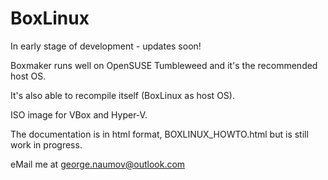 # BoxLinux
In early stage of development - updates soon!

Boxmaker runs well on OpenSUSE Tumbleweed and it's the recommended host OS.

It's also able to recompile itself (BoxLinux as host OS). 

ISO image for VBox and Hyper-V.

The documentation is in html format, BOXLINUX_HOWTO.html but is still work in progress.

eMail me at george.naumov@outlook.com
